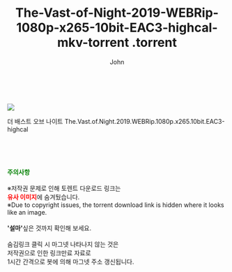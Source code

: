 ﻿---
layout: post
title:  "                   The-Vast-of-Night-2019-WEBRip-1080p-x265-10bit-EAC3-highcal-mkv-torrent                .torrent"
author: John
categories: [ 영화 ]
tags: [  ]
image: https://torrentrj59.com/uploadfile/full/384a0fb58c749a09182bd7a489b4d93e011d5600.jpg 
description: "                   The-Vast-of-Night-2019-WEBRip-1080p-x265-10bit-EAC3-highcal-mkv-torrent                 torrent 정보 공유"
toc: true
toc_sticky: true
---

<br>
<p><img src="https://torrentrj59.com/uploadfile/full/384a0fb58c749a09182bd7a489b4d93e011d5600.jpg"/></p>
 더 배스트 오브 나이트 The.Vast.of.Night.2019.WEBRip.1080p.x265.10bit.EAC3-highcal    
    
<br><br><br>
<p data-ke-size="size16"><b><span style="color: green;">주의사항</span></b><br /><br />※저작권 문제로 인해 토렌트 다운로드 링크는<br /><b><span style="color: red;">유사 이미지</span></b>에 숨겨뒀습니다.<br />※Due to copyright issues, the torrent download link is hidden where it looks like an image.<br /><br /><b>'설마'</b>싶은 것까지 확인해 보세요.<br /><br />숨김링크 클릭 시 마그넷 나타나지 않는 것은<br />저작권으로 인한 링크만료 자료로<br />1시간 간격으로 봇에 의해 마그넷 주소 갱신됩니다.</p>
